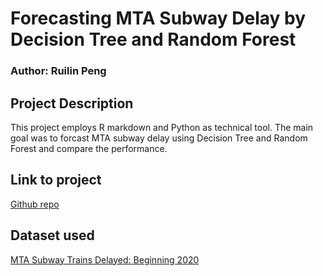 # Forecasting MTA Subway Delay by Decision Tree and Random Forest

### Author: Ruilin Peng

## Project Description
This project employs R markdown and Python as technical tool. The main goal was to forcast MTA subway delay using Decision Tree and Random Forest and compare the performance.

## Link to project
[Github repo](https://github.com/RuilinP/Forecasting-MTA-Subway-Delay-by-Decision-Tree-and-Random-Forest)
## Dataset used
[MTA Subway Trains Delayed: Beginning 2020](https://data.ny.gov/Transportation/MTA-Subway-Trains-Delayed-Beginning-2020/wx2t-qtaz/about_data)